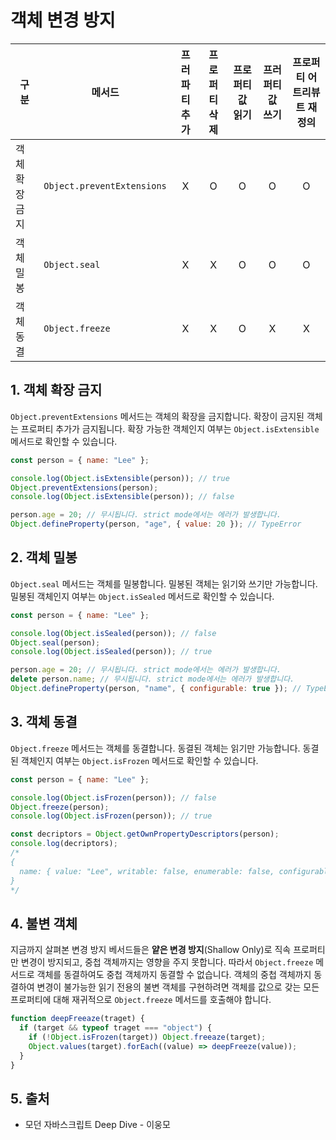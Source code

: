 # 객체 변경 방지

| 구분           | 메서드                     | 프러파티 추가 | 프로퍼티 삭제 | 프로퍼티 값 읽기 | 프러퍼티 값 쓰기 | 프로퍼티 어트리뷰트 재정의 |
| -------------- | -------------------------- | :-----------: | :-----------: | :--------------: | :--------------: | :------------------------: |
| 객체 확장 금지 | `Object.preventExtensions` |       X       |       O       |        O         |        O         |             O              |
| 객체 밀봉      | `Object.seal`              |       X       |       X       |        O         |        O         |             O              |
| 객체 동결      | `Object.freeze`            |       X       |       X       |        O         |        X         |             X              |

## 1. 객체 확장 금지

`Object.preventExtensions` 메서드는 객체의 확장을 금지합니다. 확장이 금지된 객체는 프로퍼티 추가가 금지됩니다. 확장 가능한 객체인지 여부는 `Object.isExtensible` 메서드로 확인할 수 있습니다.

```javascript
const person = { name: "Lee" };

console.log(Object.isExtensible(person)); // true
Object.preventExtensions(person);
console.log(Object.isExtensible(person)); // false

person.age = 20; // 무시됩니다. strict mode에서는 에러가 발생합니다.
Object.defineProperty(person, "age", { value: 20 }); // TypeError
```

## 2. 객체 밀봉

`Object.seal` 메서드는 객체를 밀봉합니다. 밀봉된 객체는 읽기와 쓰기만 가능합니다. 밀봉된 객체인지 여부는 `Object.isSealed` 메서드로 확인할 수 있습니다.

```javascript
const person = { name: "Lee" };

console.log(Object.isSealed(person)); // false
Object.seal(person);
console.log(Object.isSealed(person)); // true

person.age = 20; // 무시됩니다. strict mode에서는 에러가 발생합니다.
delete person.name; // 무시됩니다. strict mode에서는 에러가 발생합니다.
Object.defineProperty(person, "name", { configurable: true }); // TypeError
```

## 3. 객체 동결

`Object.freeze` 메서드는 객체를 동결합니다. 동결된 객체는 읽기만 가능합니다. 동결된 객체인지 여부는 `Object.isFrozen` 메서드로 확인할 수 있습니다.

```javascript
const person = { name: "Lee" };

console.log(Object.isFrozen(person)); // false
Object.freeze(person);
console.log(Object.isFrozen(person)); // true

const decriptors = Object.getOwnPropertyDescriptors(person);
console.log(decriptors);
/*
{
  name: { value: "Lee", writable: false, enumerable: false, configurable: false },
}
*/
```

## 4. 불변 객체

지금까지 살펴본 변경 방지 베서드들은 **얕은 변경 방지**(Shallow Only)로 직속 프로퍼티만 변경이 방지되고, 중첩 객체까지는 영향을 주지 못합니다. 따라서 `Object.freeze` 메서드로 객체를 동결하여도 중첩 객체까지 동결할 수 없습니다. 객체의 중첩 객체까지 동결하여 변경이 불가능한 읽기 전용의 불변 객체를 구현하려면 객체를 값으로 갖는 모든 프로퍼티에 대해 재귀적으로 `Object.freeze` 메서드를 호출해야 합니다.

```javascript
function deepFreeaze(traget) {
  if (target && typeof traget === "object") {
    if (!Object.isFrozen(target)) Object.freeaze(target);
    Object.values(target).forEach((value) => deepFreeze(value));
  }
}
```

## 5. 출처

- 모던 자바스크립트 Deep Dive - 이웅모

